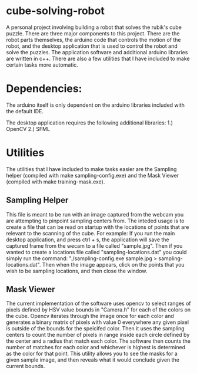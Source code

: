 # cube-solving-robot
A personal project involving building a robot that solves the rubik's cube puzzle. There are three major components to this project. There are the robot parts themselves, the arduino code that controls the motion of the robot, and the desktop application that is used to control the robot and solve the puzzles. The application software and additional arduino libraries are written in c++. There are also a few utilities that I have included to make certain tasks more automatic.

# Dependencies:
The arduino itself is only dependent on the arduino libraries included with the default IDE. 

The desktop application requires the following additional libraries:
    1.) OpenCV 
    2.) SFML


# Utilities

The utilities that I have included to make tasks easier are the Sampling helper (compiled with make sampling-config.exe) and the Mask Viewer (compiled with make training-mask.exe).

## Sampling Helper
This file is meant to be run with an image captured from the webcam you are attempting to pinpoint sampling centers from. The inteded usage is to create a file that can be read on startup with the locations of points that are relevant to the scanning of the cube. For example: If you run the main desktop application, and press ctrl + s, the application will save the captured frame from the wecam to a file called "sample.jpg". Then if you wanted to create a locations file called "sampling-locations.dat" you could simply run the command: "./sampling-config.exe sample.jpg > sampling-locations.dat". Then when the image appears, click on the points that you wish to be sampling locations, and then close the window.

## Mask Viewer
The current implementation of the software uses opencv to select ranges of pixels defined by HSV value bounds in "Camera.h" for each of the colors on the cube. Opencv iterates through the image once for each color and generates a binary matrix of pixels with value 0 everywhere any given pixel is outside of the bounds for the speicifed color. Then it uses the sampling centers to count the number of pixels in range inside each circle defined by the center and a radius that match each color. The software then counts the number of matches for each color and whichever is highest is determined as the color for that point. This utility allows you to see the masks for a given sample image, and then reveals what it would conclude given the current bounds. 